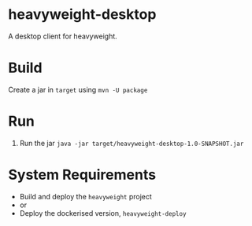 # heavyweight-desktop
A desktop client for heavyweight.

Build
=====
Create a jar in `target` using
`mvn -U package`


Run
===
1. Run the jar
`java -jar target/heavyweight-desktop-1.0-SNAPSHOT.jar`

System Requirements
===================
* Build and deploy the `heavyweight` project
* or
* Deploy the dockerised version, `heavyweight-deploy`
